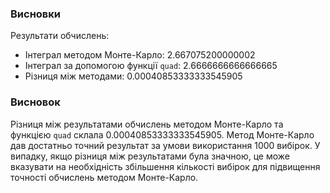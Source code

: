 ### Висновки

Результати обчислень:

- Інтеграл методом Монте-Карло: 2.667075200000002
- Інтеграл за допомогою функції `quad`: 2.6666666666666665
- Різниця між методами: 0.00040853333333545905

### Висновок

Різниця між результатами обчислень методом Монте-Карло та функцією `quad` склала 0.00040853333333545905. Метод Монте-Карло дав достатньо точний результат за умови використання 1000 вибірок. У випадку, якщо різниця між результатами була значною, це може вказувати на необхідність збільшення кількості вибірок для підвищення точності обчислень методом Монте-Карло.
